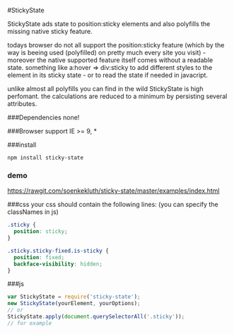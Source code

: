 #StickyState

StickyState ads state to position:sticky elements and also polyfills the missing native sticky feature.

todays browser do not all support the position:sticky feature (which by the way is beeing used (polyfilled) on pretty much every site you visit) - moreover the native supported feature itself comes without a readable state. something like a:hover => div:sticky to add different styles to the element in its sticky state - or to read the state if needed in javacript. 

unlike almost all polyfills you can find in the wild StickyState is high perfomant. the calculations are reduced to a minimum by persisting several attributes.

###Dependencies
none!

###Browser support
IE >= 9, *

###install
```
npm install sticky-state
```
### demo
https://rawgit.com/soenkekluth/sticky-state/master/examples/index.html

###css
your css should contain the following lines: 
(you can specify the classNames in js)
```css
.sticky {
  position: sticky;
}

.sticky.sticky-fixed.is-sticky {
  position: fixed;
  backface-visibility: hidden;
}
```

###js
```javascript
var StickyState = require('sticky-state');
new StickyState(yourElement, yourOptions);
// or
StickyState.apply(document.querySelectorAll('.sticky'));
// for example
```

